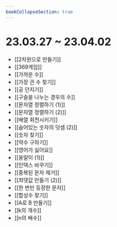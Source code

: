 ```yaml
---
bookCollapseSection: true
---
```

# 23.03.27 ~ 23.04.02

- [[2차원으로 만들기]]
- [[369게임]]
- [[가까운 수]]
- [[가장 큰 수 찾기]]
- [[공 던지기]]
- [[구슬을 나누는 경우의 수]]
- [[문자열 정렬하기 (1)]]
- [[문자열 정렬하기 (2)]]
- [[배열 회전시키기]]
- [[숨어있는 숫자의 덧셈 (2)]]
- [[숫자 찾기]]
- [[약수 구하기]]
- [[영어가 싫어요]]
- [[옹알이 (1)]]
- [[인덱스 바꾸기]]
- [[중복된 문자 제거]]
- [[최댓값 만들기 (2)]]
- [[한 번만 등장한 문자]]
- [[합성수 찾기]]
- [[A로 B 만들기]]
- [[k의 개수]]
- [[n의 배수]]